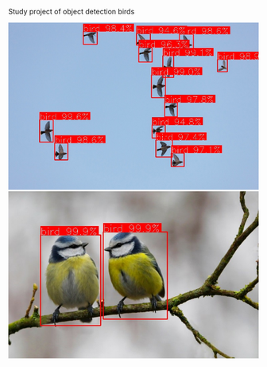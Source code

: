 Study project of object detection birds

![alt text](https://raw.githubusercontent.com/ErrorInever/BirdDetection/master/images/d7tbXHw0N-g.jpg)
![alt text](https://raw.githubusercontent.com/ErrorInever/BirdDetection/master/images/wCQbfIr6FPE.jpg)
